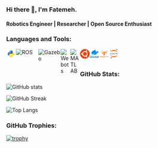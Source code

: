 ### Hi there 👋, I'm Fatemeh.
#### Robotics Engineer | Researcher | Open Source Enthusiast

### Languages and Tools:
[<img align="left" alt="Python" width="26px" src="https://raw.githubusercontent.com/github/explore/main/topics/python/python.png" />](https://python.org)
[<img align="left" alt="ROS" width="60px" src="https://fkromer.github.io/awesome-ros2/ros_logo.svg" />](https://www.ros.org/)
[<img align="left" alt="Gazebo" width="60px" src="https://gazebosim.org/assets/images/logos/gazebo_vert_pos.png" />](http://gazebosim.org/)
[<img align="left" alt="Webots" width="26px" src="https://raw.githubusercontent.com/cyberbotics/webots/master/resources/icons/core/webots.png" />](https://cyberbotics.com/)
[<img align="left" alt="MATLAB" width="26px" src="https://upload.wikimedia.org/wikipedia/commons/2/21/Matlab_Logo.png" />](https://www.mathworks.com/products/matlab.html)
[<img align="left" alt="Ubuntu" width="26px" src="https://raw.githubusercontent.com/github/explore/main/topics/ubuntu/ubuntu.png" />](https://ubuntu.com/)
[<img align="left" alt="Docker" width="26px" src="https://raw.githubusercontent.com/github/explore/main/topics/docker/docker.png" />](https://docker.com)
[<img align="left" alt="TensorFlow" width="26px" src="https://raw.githubusercontent.com/github/explore/main/topics/tensorflow/tensorflow.png" />](https://tensorflow.org)
[<img align="left" alt="Jupyter Notebook" width="26px" src="https://raw.githubusercontent.com/github/explore/main/topics/jupyter-notebook/jupyter-notebook.png" />](https://jupyter.org)
<br />
<br />

### GitHub Stats:
![GitHub stats](https://github-readme-stats.vercel.app/api?username=fatemehprhm&show_icons=true&theme=tokyonight)

![GitHub Streak](https://github-readme-streak-stats.herokuapp.com/?user=fatemehprhm&theme=tokyonight)

![Top Langs](https://github-readme-stats.vercel.app/api/top-langs/?username=fatemehprhm&theme=tokyonight&layout=compact)

### GitHub Trophies:
[![trophy](https://github-profile-trophy.vercel.app/?username=fatemehprhm&theme=onedark)](https://github.com/ryo-ma/github-profile-trophy)
